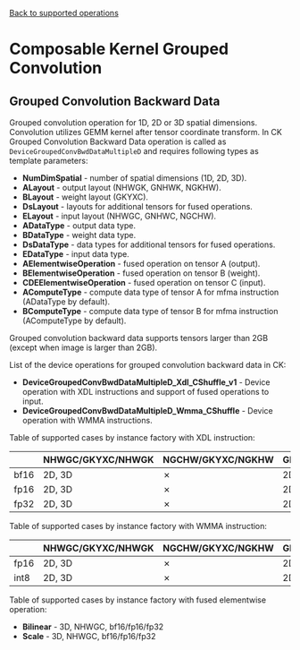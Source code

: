 [Back to supported operations](../../../include/ck/README.md)
# Composable Kernel Grouped Convolution

## Grouped Convolution Backward Data

Grouped convolution operation for 1D, 2D or 3D spatial dimensions. Convolution utilizes GEMM kernel after tensor coordinate transform. In CK Grouped Convolution Backward Data operation is called as `DeviceGroupedConvBwdDataMultipleD` and requires following types as template parameters:

* **NumDimSpatial** - number of spatial dimensions (1D, 2D, 3D).
* **ALayout** - output layout (NHWGK, GNHWK, NGKHW).
* **BLayout** - weight layout (GKYXC).
* **DsLayout** - layouts for additional tensors for fused operations.
* **ELayout** - input layout (NHWGC, GNHWC, NGCHW).
* **ADataType** - output data type.
* **BDataType** - weight data type.
* **DsDataType** - data types for additional tensors for fused operations.
* **EDataType** - input data type.
* **AElementwiseOperation** - fused operation on tensor A (output).
* **BElementwiseOperation** - fused operation on tensor B (weight).
* **CDEElementwiseOperation** - fused operation on tensor C (input).
* **AComputeType** - compute data type of tensor A for mfma instruction (ADataType by default).
* **BComputeType** - compute data type of tensor B for mfma instruction (AComputeType by default).

Grouped convolution backward data supports tensors larger than 2GB (except when image is larger than 2GB).

List of the device operations for grouped convolution backward data in CK:

* **DeviceGroupedConvBwdDataMultipleD_Xdl_CShuffle_v1** - Device operation with XDL instructions and support of fused operations to input.
* **DeviceGroupedConvBwdDataMultipleD_Wmma_CShuffle** - Device operation with WMMA instructions.

Table of supported cases by instance factory with XDL instruction:

|       |NHWGC/GKYXC/NHWGK|NGCHW/GKYXC/NGKHW|GNHWC/GKYXC/GNHWK|
|-------|---|---|---|
|bf16|2D, 3D|&cross;|2D, 3D|
|fp16 |2D, 3D|&cross;|2D, 3D|
|fp32  |2D, 3D|&cross;|2D, 3D|

Table of supported cases by instance factory with WMMA instruction:

|       |NHWGC/GKYXC/NHWGK|NGCHW/GKYXC/NGKHW|GNHWC/GKYXC/GNHWK|
|-------|---|---|---|
|fp16 |2D, 3D|&cross;|2D, 3D|
|int8 |2D, 3D|&cross;|2D, 3D|

Table of supported cases by instance factory with fused elementwise operation:

* **Bilinear** - 3D, NHWGC, bf16/fp16/fp32
* **Scale** - 3D, NHWGC, bf16/fp16/fp32
